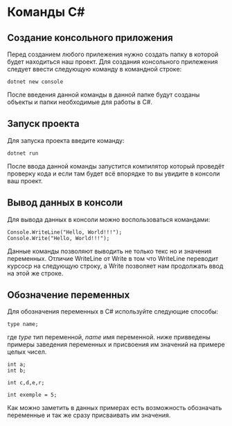 # __Команды C#__

## __Создание консольного приложения__

Перед созданием любого прилежения нужно создать папку в которой будет находиться наш проект.
Для создания консольного прилежения следует ввести следующую команду в командной строке:

    dotnet new console

После введения данной команды в данной папке будут созданы объекты и папки необходимые для работы в C#.

## __Запуск проекта__

Для запуска проекта введите команду:

    dotnet run

После ввода данной команды запустится компилятор который проведёт проверку кода и если там будет всё впорядке то вы увидите в консоли ваш проект.

## __Вывод данных в консоли__

Для вывода данных в консоли можно воспользоваться командами:

    Console.WriteLine("Hello, World!!!");
    Console.Write("Hello, World!!!");

Данные команды позволяют выводить не только текс но и значения переменных.
Отличие WriteLine от Write в том что WriteLine переводит курсоср на следующую строку, а Write позволяет нам продолжать ввод на этой же строке.

## __Обозначение переменных__

Для обозначения переменных в C# используйте следующие способы:

    type name;

где _type_ тип переменной, _name_ имя переменной.
ниже привведены примеры заведения переменных и присвоения им значений на примере целых чисел.

    int a;
    int b;

    int c,d,e,r;

    int exemple = 5;

Как можно заметить в данных примерах есть возможность обозначать переменные и так же сразу присваивать им значения.
 
